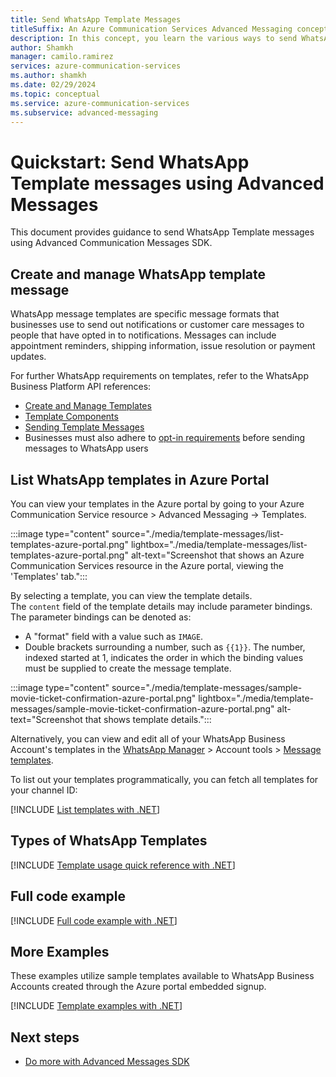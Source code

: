 ```yaml
---
title: Send WhatsApp Template Messages
titleSuffix: An Azure Communication Services Advanced Messaging concept
description: In this concept, you learn the various ways to send WhatsApp template messages with Advanced Messaging.
author: Shamkh
manager: camilo.ramirez
services: azure-communication-services
ms.author: shamkh
ms.date: 02/29/2024
ms.topic: conceptual
ms.service: azure-communication-services
ms.subservice: advanced-messaging
---
```


# Quickstart: Send WhatsApp Template messages using Advanced Messages

This document provides guidance to send WhatsApp Template messages using Advanced Communication Messages SDK.   

## Create and manage WhatsApp template message

WhatsApp message templates are specific message formats that businesses use to send out notifications or customer care messages to people that have opted in to notifications. Messages can include appointment reminders, shipping information, issue resolution or payment updates.

For further WhatsApp requirements on templates, refer to the WhatsApp Business Platform API references:
- [Create and Manage Templates](https://developers.facebook.com/docs/whatsapp/business-management-api/message-templates/)
- [Template Components](https://developers.facebook.com/docs/whatsapp/business-management-api/message-templates/components)
- [Sending Template Messages](https://developers.facebook.com/docs/whatsapp/cloud-api/guides/send-message-templates)
- Businesses must also adhere to [opt-in requirements](https://developers.facebook.com/docs/whatsapp/overview/getting-opt-in) before sending messages to WhatsApp users

## List WhatsApp templates in Azure Portal

You can view your templates in the Azure portal by going to your Azure Communication Service resource > Advanced Messaging -> Templates.

:::image type="content" source="./media/template-messages/list-templates-azure-portal.png" lightbox="./media/template-messages/list-templates-azure-portal.png" alt-text="Screenshot that shows an Azure Communication Services resource in the Azure portal, viewing the 'Templates' tab.":::

By selecting a template, you can view the template details.   
The `content` field of the template details may include parameter bindings. The parameter bindings can be denoted as:
- A "format" field with a value such as `IMAGE`.
- Double brackets surrounding a number, such as `{{1}}`. The number, indexed started at 1, indicates the order in which the binding values must be supplied to create the message template.

:::image type="content" source="./media/template-messages/sample-movie-ticket-confirmation-azure-portal.png" lightbox="./media/template-messages/sample-movie-ticket-confirmation-azure-portal.png" alt-text="Screenshot that shows template details.":::

Alternatively, you can view and edit all of your WhatsApp Business Account's templates in the [WhatsApp Manager](https://business.facebook.com/wa/manage/home/) > Account tools > [Message templates](https://business.facebook.com/wa/manage/message-templates/). 

To list out your templates programmatically, you can fetch all templates for your channel ID:

[!INCLUDE [List templates with .NET](./includes/templates/template-messages-list-templates-net.md)]

## Types of WhatsApp Templates

[!INCLUDE [Template usage quick reference with .NET](./includes/templates/template-messages-quick-reference-net.md)]

## Full code example

[!INCLUDE [Full code example with .NET](./includes/templates/template-messages-full-code-example-net.md)]

## More Examples

These examples utilize sample templates available to WhatsApp Business Accounts created through the Azure portal embedded signup.

[!INCLUDE [Template examples with .NET](./includes/templates/template-messages-examples-net.md)]

## Next steps

-   [Do more with Advanced Messages SDK](../../../quickstarts/advanced-messaging/whatsapp/get-started.md)
